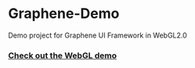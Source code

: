 # Graphene-Demo
Demo project for Graphene UI Framework in WebGL2.0

### [Check out the WebGL demo ][f45eaa31]

  [f45eaa31]: https://ludikha.github.io/Graphene-Demo/ "Graphene WebGL demo"
